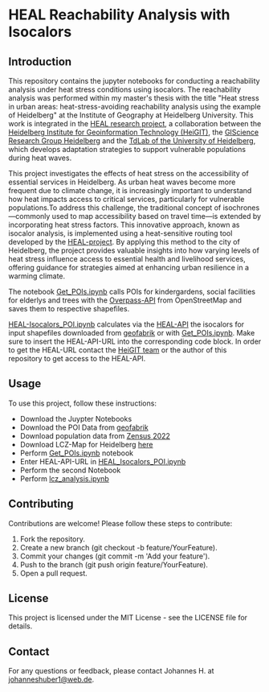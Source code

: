 # HEAL Reachability Analysis with Isocalors

## Introduction

This repository contains the jupyter notebooks for conducting a reachability analysis under heat stress conditions using isocalors. The reachability analysis was performed within my master's thesis with the title "Heat stress in urban areas: heat-stress-avoiding reachability analysis using the example of Heidelberg" at the Institute of Geography at Heidelberg University. This work is integrated in the [HEAL research project](https://www.geog.uni-heidelberg.de/gis/heal.html), a collaboration between the [Heidelberg Institute for Geoinformation Technology (HeiGIT)](https://heigit.org/), the [GIScience Research Group Heidelberg](https://www.geog.uni-heidelberg.de/gis/index_en.html) and the [TdLab of the University of Heidelberg](https://www.geog.uni-heidelberg.de/institut/tdlab_en.html), which develops adaptation strategies to support vulnerable populations during heat waves.

This project investigates the effects of heat stress on the accessibility of essential services in Heidelberg. As urban heat waves become more frequent due to climate change, it is increasingly important to understand how heat impacts access to critical services, particularly for vulnerable populations.To address this challenge, the traditional concept of isochrones—commonly used to map accessibility based on travel time—is extended by incorporating heat stress factors. This innovative approach, known as isocalor analysis, is implemented using a heat-sensitive routing tool developed by the [HEAL-project](https://heal.openrouteservice.org/#/place/@8.684134483337404,49.40897673906448,12). By applying this method to the city of Heidelberg, the project provides valuable insights into how varying levels of heat stress influence access to essential health and livelihood services, offering guidance for strategies aimed at enhancing urban resilience in a warming climate.



The notebook [Get_POIs.ipynb](https://github.com/johanneshbr7/HEAL_reachability_analysis_isocalors/blob/316272769e5c91b0649a0a43cacb88c97dc01348/src/Get_POIs.ipynb) calls POIs for kindergardens, social facilities for elderlys and trees with the [Overpass-API](https://overpass-api.de/) from OpenStreetMap and saves them to respective shapefiles.

[HEAL-Isocalors_POI.ipynb](https://github.com/johanneshbr7/HEAL_reachability_analysis_isocalors/blob/316272769e5c91b0649a0a43cacb88c97dc01348/src/HEAL_Isocalors_POI.ipynb) calculates via the [HEAL-API](https://heal.openrouteservice.org/#/place/@8.684134483337404,49.40897673906448,12) the isocalors for input shapefiles downloaded from [geofabrik](https://www.geofabrik.de/data/) or with [Get_POIs.ipynb](https://github.com/johanneshbr7/HEAL_reachability_analysis_isocalors/blob/316272769e5c91b0649a0a43cacb88c97dc01348/src/Get_POIs.ipynb). Make sure to insert the HEAL-API-URL into the corresponding code block. In order to get the HEAL-URL contact the [HeiGIT team](https://heigit.org/de/kontakt/) or the author of this repository to get access to the HEAL-API.


## Usage
To use this project, follow these instructions:
- Download the Juypter Notebooks
- Download the POI Data from [geofabrik](https://www.geofabrik.de/data/)
- Download population data from [Zensus 2022](https://www.zensus2022.de/DE/Ergebnisse-des-Zensus/_inhalt.html#Gitterdaten2022)
- Download LCZ-Map for Heidelberg [here](https://lcz-genera-tor.rub.de/factsheets/42fa3c8077fb21373f4b83cb338957922f8ec58a/42fa3c8077fb21373f4b83cb338957922f8ec58a_factsheet.html)
- Perform [Get_POIs.ipynb](https://github.com/johanneshbr7/HEAL_reachability_analysis_isocalors/blob/316272769e5c91b0649a0a43cacb88c97dc01348/src/Get_POIs.ipynb) notebook
- Enter HEAL-API-URL in [HEAL_Isocalors_POI.ipynb](https://github.com/johanneshbr7/HEAL_reachability_analysis_isocalors/blob/316272769e5c91b0649a0a43cacb88c97dc01348/src/HEAL_Isocalors_POI.ipynb)
- Perform the second Notebook
- Perform [lcz_analysis.ipynb](https://github.com/johanneshbr7/HEAL_reachability_analysis_isocalors/blob/316272769e5c91b0649a0a43cacb88c97dc01348/src/lcz_analysis.ipynb)


## Contributing
Contributions are welcome! Please follow these steps to contribute:
1. Fork the repository.
2. Create a new branch (git checkout -b feature/YourFeature).
3. Commit your changes (git commit -m 'Add your feature').
4. Push to the branch (git push origin feature/YourFeature).
5. Open a pull request.

## License
This project is licensed under the MIT License - see the LICENSE file for details.

## Contact
For any questions or feedback, please contact Johannes H. at johanneshuber1@web.de.
